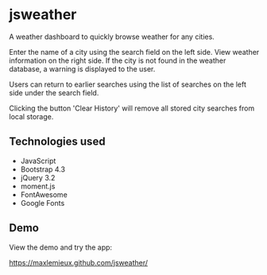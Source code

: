 # jsweather
A weather dashboard to quickly browse weather for any cities.

Enter the name of a city using the search field on the left side. View weather information on the right side. If the city is not found in the weather database, a warning is displayed to the user.

Users can return to earlier searches using the list of searches on the left side under the search field.

Clicking the button 'Clear History' will remove all stored city searches from local storage.

## Technologies used
* JavaScript
* Bootstrap 4.3
* jQuery 3.2
* moment.js
* FontAwesome
* Google Fonts

## Demo
View the demo and try the app:

https://maxlemieux.github.com/jsweather/